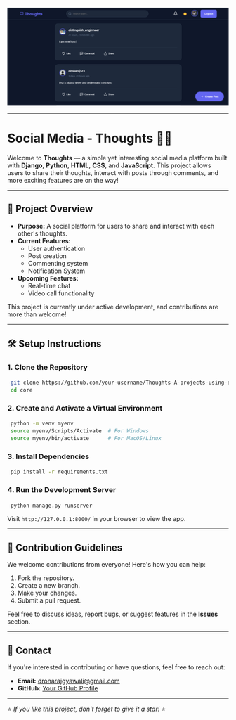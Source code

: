 
![alt text](image.png)

---

# Social Media - Thoughts 📱💬

Welcome to **Thoughts** — a simple yet interesting social media platform built with **Django**, **Python**, **HTML**, **CSS**, and **JavaScript**. This project allows users to share their thoughts, interact with posts through comments, and more exciting features are on the way!

---

## 🚀 Project Overview
- **Purpose:** A social platform for users to share and interact with each other's thoughts.
- **Current Features:**
  - User authentication
  - Post creation
  - Commenting system
  - Notification System
- **Upcoming Features:**
  - Real-time chat
  - Video call functionality

This project is currently under active development, and contributions are more than welcome!

---

## 🛠️ Setup Instructions

### 1. Clone the Repository
```bash
 git clone https://github.com/your-username/Thoughts-A-projects-using-django..git
 cd core
```

### 2. Create and Activate a Virtual Environment
```bash
 python -m venv myenv
 source myenv/Scripts/Activate  # For Windows
 source myenv/bin/activate      # For MacOS/Linux
```

### 3. Install Dependencies
```bash
 pip install -r requirements.txt
```

### 4. Run the Development Server
```bash
 python manage.py runserver
```

Visit `http://127.0.0.1:8000/` in your browser to view the app.

---

## 🤝 Contribution Guidelines
We welcome contributions from everyone! Here's how you can help:
1. Fork the repository.
2. Create a new branch.
3. Make your changes.
4. Submit a pull request.

Feel free to discuss ideas, report bugs, or suggest features in the **Issues** section.

---

## 📧 Contact
If you're interested in contributing or have questions, feel free to reach out:
- **Email:** dronarajgyawali@gmail.com
- **GitHub:** [Your GitHub Profile](https://github.com/drona-gyawali)

---

⭐ *If you like this project, don't forget to give it a star!* ⭐

